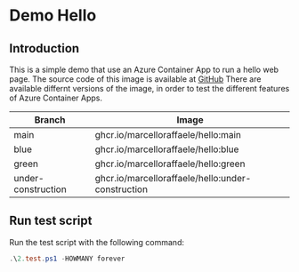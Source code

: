 # Demo Hello
## Introduction
This is a simple demo that use an Azure Container App to run a hello web page.
The source code of this image is available at [GitHub](https://github.com/marcelloraffaele/hello)
There are available differnt versions of the image, in order to test the different features of Azure Container Apps.

| Branch | Image |
|--------|--------|
| main | ghcr.io/marcelloraffaele/hello:main |
| blue | ghcr.io/marcelloraffaele/hello:blue |
| green | ghcr.io/marcelloraffaele/hello:green |
| under-construction | ghcr.io/marcelloraffaele/hello:under-construction |

## Run test script
Run the test script with the following command:

```powershell
.\2.test.ps1 -HOWMANY forever
```

